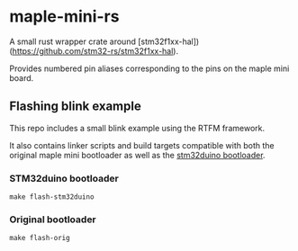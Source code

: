 # maple-mini-rs

A small rust wrapper crate around [stm32f1xx-hal])(https://github.com/stm32-rs/stm32f1xx-hal).

Provides numbered pin aliases corresponding to the pins on the maple mini
board.

## Flashing blink example

This repo includes a small blink example using the RTFM framework.

It also contains linker scripts and build targets compatible with both the original maple mini
bootloader as well as the [stm32duino bootloader](https://github.com/rogerclarkmelbourne/STM32duino-bootloader).

### STM32duino bootloader
```
make flash-stm32duino
```

### Original bootloader
```
make flash-orig
```
